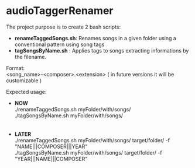 # audioTaggerRenamer

The project purpose is to create 2 bash scripts:
<ul>
<li><b>renameTaggedSongs.sh</b>: Renames songs in a given folder using a conventional pattern using song tags</li>
<li><b>tagSongsByName.sh</b> : Applies tags to songs extracting informations by the filename.</li>
</ul>

Format: <br>
&lt;song_name&gt;-&lt;composer&gt;.&lt;extension&gt; ( in future versions it will be customizable )<br>

Expected usage: <br>
<ul>
<li><b>NOW</b><br>
    ./renameTaggedSongs.sh myFolder/with/songs/<br>
    ./tagSongsByName.sh myFolder/with/songs/<br>
    <br><br>
</li>
<li><b>LATER</b><br>
    ./renameTaggedSongs.sh myFolder/with/songs/ target/folder/ -f "NAME|||COMPOSER|||YEAR"<br>
    ./tagSongsByName.sh myFolder/with/songs/ target/folder/ -f "YEAR|||NAME|||COMPOSER"<br>
<br><br>
</li></ul>
